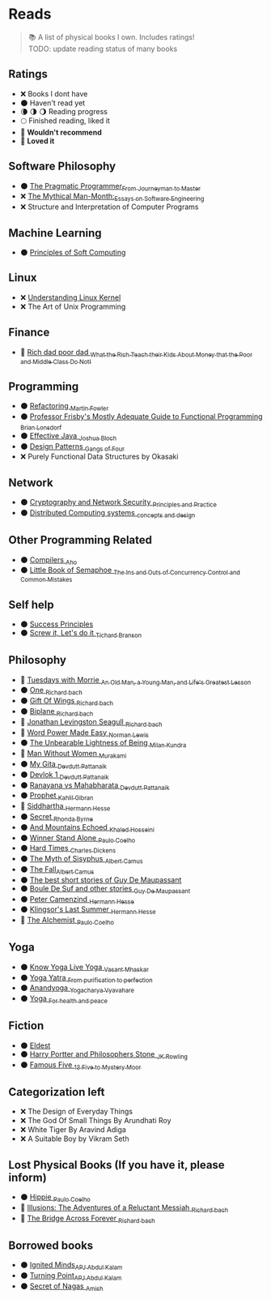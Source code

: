 # Reads

> :books: A list of physical books I own. Includes ratings! <br>
> TODO: update reading status of many books 

## Ratings

- :x: Books I dont have  
- 🌑 Haven't read yet <sub></sub>
- 🌘 🌗 🌖 Reading progress <sub></sub>
- 🌕 Finished reading, liked it <sub></sub>
- 🌝 **Wouldn't recommend** <sub></sub>
- 🌟 **Loved it** <sub></sub>



## Software Philosophy

- 🌑 [The Pragmatic Programmer<sub>From Journeyman to Master</sub>](https://www.amazon.in/Pragmatic-Programmer-Journeyman-Master-ebook/dp/B003GCTQAE)
- :x: [The Mythical Man-Month:<sub>Essays on Software Engineering</sub>](https://www.amazon.com/dp/0201835959/?tag=codihorr-20)
- :x: Structure and Interpretation of Computer Programs


## Machine Learning
- 🌑 [Principles of Soft Computing <sub></sub>](https://www.amazon.in/Principles-Soft-Computing-2ed-WIND/dp/8126527412)


## Linux 
- :x: [Understanding Linux Kernel <sub></sub>](https://www.amazon.com/Understanding-Linux-Kernel-Third-Daniel/dp/0596005652)
- :x: The Art of Unix Programming



## Finance
- 🌟 [Rich dad poor dad <sub>What the Rich Teach their Kids About Money that the Poor and Middle Class Do Not! </sub>](https://www.amazon.in/Rich-Dad-Poor-Teach-Middle/dp/1612680011)


## Programming 
- 🌑 [Refactoring <sub>Martin Fowler</sub>](https://www.goodreads.com/book/show/44936.Refactoring?ac=1&from_search=true)
- 🌑 [Professor Frisby's Mostly Adequate Guide to Functional Programming <sub>Brian Lonsdorf</sub>](https://www.goodreads.com/en/book/show/25847352-professor-frisby-s-mostly-adequate-guide-to-functional-programming)
- 🌑 [Effective Java  <sub>Joshua Bloch </sub>](https://www.amazon.com/Effective-Java-Joshua-Bloch/dp/0134685997)
- 🌑 [Design Patterns  <sub>Gangs of Four </sub>](https://www.amazon.in/Design-Patterns-Object-Oriented-Addison-Wesley-Professional/dp/0201633612)
- :x: Purely Functional Data Structures by Okasaki


## Network 
- 🌑 [Cryptography and Network Security <sub>Principles and Practice</sub>](http://williamstallings.com/Cryptography/)
- 🌑 [Distributed Computing systems <sub>concepts and design</sub>](https://www.amazon.in/Distributed-Operating-Systems-Concepts-Design/dp/8120313801)

## Other Programming Related
- 🌑 [Compilers <sub>Aho</sub>](https://www.amazon.com/Compilers-Principles-Techniques-Tools-2nd/dp/0321486811)
- 🌑 [Little Book of Semaphoe <sub>The Ins and Outs of Concurrency Control and Common Mistakes
</sub>](https://www.goodreads.com/book/show/6965200-the-little-book-of-semaphores)


## Self help 
- 🌑 [Success Principles <sub></sub>](https://www.goodreads.com/book/show/96593.The_Success_Principles)
- 🌑 [Screw it, Let's do it <sub>Tichard Branson</sub>](https://www.amazon.in/Screw-Lets-Do-Lessons-Quick/dp/0753510995)


## Philosophy
- 🌟 [Tuesdays with Morrie <sub>An Old Man, a Young Man, and Life's Greatest Lesson </sub>](https://www.amazon.com/Tuesdays-Morrie-Greatest-Lesson-Anniversary/dp/076790592X)
- 🌑 [One <sub>Richard bach</sub>](https://www.goodreads.com/book/show/265264.One)
- 🌑 [Gift Of Wings <sub>Richard bach</sub>](https://www.goodreads.com/book/show/29953.A_Gift_Of_Wings)
- 🌑 [Biplane <sub>Richard bach</sub>](https://www.amazon.in/Biplane-Richard-Bach/dp/044020657X/ref=sr_1_1?keywords=biplane+richard+bach&qid=1566635993&s=books&sr=1-1)
- 🌟 [Jonathan Levingston Seagull <sub>Richard bach </sub>](https://www.goodreads.com/book/show/71728.Jonathan_Livingston_Seagull)
- 🌟 [Word Power Made Easy  <sub>Norman Lewis </sub>](https://www.amazon.in/Word-Power-Made-Norman-Lewis/dp/8183071007)
- 🌑 [The Unbearable Lightness of Being <sub>Milan Kundra</sub>](https://www.goodreads.com/book/show/9717.The_Unbearable_Lightness_of_Being)
- 🌝 [Man Without Women <sub>Murakami</sub>](https://www.amazon.in/Men-without-Women-Haruki-Murakami/dp/191121537X)
- 🌑 [My Gita  <sub>Devdutt Pattanaik </sub>](https://www.amazon.in/My-Gita-Devdutt-Pattanaik-ebook/dp/B0171TCXSO)
- 🌑 [Devlok 1  <sub>Devdutt Pattanaik </sub>](https://www.goodreads.com/book/show/30807394-devlok-with-devdutt-pattanaik?ac=1&from_search=true)
- 🌑 [Ranayana vs Mahabharata  <sub>Devdutt Pattanaik </sub>](https://www.amazon.in/Ramayana-Versus-Mahabharata-Playful-Comparison-ebook/dp/B07KKLJ4SJ)
- 🌑 [Prophet  <sub>Kahlil Gibran </sub>](https://www.amazon.in/Prophet-Kahlil-Gibran/dp/817234354X)
- 🌟 [Siddhartha  <sub>Hermann Hesse </sub>](https://www.amazon.in/Siddhartha-Hermann-Hesse/dp/0553208845)
- 🌑 [Secret  <sub>Rhonda Byrne </sub>](https://www.amazon.in/Secret-Rhonda-Byrne/dp/1847370292/ref=sr_1_3?crid=2BMEINFLMD7XR&keywords=secret+rhonda+byrne+book&qid=1566635147&s=books&sprefix=secret+rh%2Cstripbooks%2C274&sr=1-3)
- 🌑 [And Mountains Echoed  <sub>Khaled Hosseini </sub>](https://www.amazon.in/Mountains-Echoed-Novel-Khaled-Hosseini/dp/159463176X/ref=sr_1_3?crid=2U01NS1W869IG&keywords=and+mountains+echoed&qid=1566635187&s=books&sprefix=and+mountain%2Cstripbooks%2C271&sr=1-3)
- 🌑 [Winner Stand Alone <sub>Paulo Coelho</sub>](https://www.goodreads.com/book/show/5356711-the-winner-stands-alone?ac=1&from_search=true)
- 🌑 [Hard Times <sub>Charles Dickens</sub>](https://www.goodreads.com/book/show/5344.Hard_Times)
- 🌑 [The Myth of Sisyphus <sub>Albert Camus</sub>](https://www.goodreads.com/book/show/91950.The_Myth_of_Sisyphus?ac=1&from_search=true)
- 🌑 [The Fall<sub>Albert Camus</sub>](https://www.goodreads.com/book/show/11991.The_Fall?ac=1&from_search=true)
- 🌑 [The best short stories of Guy De Maupassant<sub></sub>](https://www.goodreads.com/book/show/1986669.The_Best_Short_Stories_of_Guy_de_Maupassant?ac=1&from_search=true)
- 🌑 [Boule De Suf and other stories <sub>Guy De Maupassant</sub>](https://www.goodreads.com/book/show/74882.Boule_de_Suif)
- 🌑 [Peter Camenzind  <sub>Hermann Hesse </sub>](https://www.goodreads.com/book/show/71943.Peter_Camenzind)
- 🌑 [Klingsor's Last Summer  <sub>Hermann Hesse </sub>](https://www.amazon.com/Klingsors-Last-Summer-Hermann-Hesse/dp/0374181667)
- 🌟 [The Alchemist <sub>Paulo Coelho</sub>](https://www.amazon.in/Alchemist-Paulo-Coelho/dp/8172234988)

## Yoga
- 🌑 [Know Yoga Live Yoga <sub>Vasant Mhaskar</sub>]()
- 🌑 [Yoga Yatra <sub>From purification to perfection</sub>]()
- 🌑 [Anandyoga <sub>Yogacharya Vyavahare</sub>]()
- 🌑 [Yoga <sub>For health and peace</sub>](https://yogavidyaniketan.org/product/yoga-for-health-peace/)



## Fiction 
- 🌑 [Eldest <sub></sub>](https://www.goodreads.com/book/show/13350.Eragon_Eldest)
- 🌑 [Harry Portter and Philosophers Stone  <sub>JK Rowling </sub>](https://www.goodreads.com/book/show/3.Harry_Potter_and_the_Sorcerer_s_Stone?ac=1&from_search=true)
- 🌑 [Famous Five  <sub>13 Five to Mystery Moor </sub>](https://www.goodreads.com/book/show/17483.Five_Go_to_Mystery_Moor)

## Categorization left 
- :x: The Design of Everyday Things 
- :x: The God Of Small Things By Arundhati Roy
- :x: White Tiger By Aravind Adiga
- :x: A Suitable Boy by Vikram Seth

## Lost Physical Books (If you have it, please inform)
- 🌑 [Hippie <sub>Paulo Coelho</sub>](https://www.goodreads.com/book/show/39731666-hippie)
- 🌟 [Illusions: The Adventures of a Reluctant Messiah <sub>Richard bach</sub>](https://www.amazon.in/Illusions-Adventures-Reluctant-Richard-Bach/dp/0440204887)
- 🌟 [The Bridge Across Forever <sub>Richard bach</sub>](https://www.amazon.in/Bridge-Across-Forever-Richard-Bach/dp/0330290819)

## Borrowed books
- 🌑 [Ignited Minds<sub>APJ Abdul Kalam</sub>](https://www.amazon.in/Ignited-Minds-Unleashing-power-within/dp/0143424122)
- 🌑 [Turning Point<sub>APJ Abdul Kalam</sub>](https://www.amazon.in/Turning-Points-Journey-Challanges-Challenges/dp/9350293471)
- 🌑 [Secret of Nagas  <sub>Amish </sub>](https://www.amazon.in/Secret-Nagas-Shiva-Trilogy-2/dp/9381626340)



